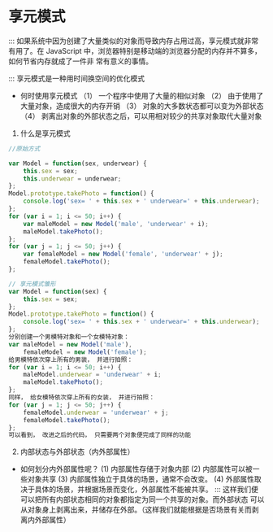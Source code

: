 # 享元模式

::: 如果系统中因为创建了大量类似的对象而导致内存占用过高，享元模式就非常有用了。在
JavaScript 中，浏览器特别是移动端的浏览器分配的内存并不算多，如何节省内存就成了一件非
常有意义的事情。

::: 享元模式是一种用时间换空间的优化模式

* 何时使用享元模式
（1） 一个程序中使用了大量的相似对象
（2） 由于使用了大量对象，造成很大的内存开销
（3） 对象的大多数状态都可以变为外部状态
（4） 剥离出对象的外部状态之后，可以用相对较少的共享对象取代大量对象


1. 什么是享元模式

```javascript
//原始方式

var Model = function(sex, underwear) {
    this.sex = sex;
    this.underwear = underwear;
};
Model.prototype.takePhoto = function() {
    console.log('sex= ' + this.sex + ' underwear=' + this.underwear);
};
for (var i = 1; i <= 50; i++) {
    var maleModel = new Model('male', 'underwear' + i);
    maleModel.takePhoto();
};
for (var j = 1; j <= 50; j++) {
    var femaleModel = new Model('female', 'underwear' + j);
    femaleModel.takePhoto();
};

// 享元模式雏形
var Model = function(sex) {
    this.sex = sex;
};
Model.prototype.takePhoto = function() {
    console.log('sex= ' + this.sex + ' underwear=' + this.underwear);
};
分别创建一个男模特对象和一个女模特对象：
var maleModel = new Model('male'),
    femaleModel = new Model('female');
给男模特依次穿上所有的男装， 并进行拍照：
for (var i = 1; i <= 50; i++) {
    maleModel.underwear = 'underwear' + i;
    maleModel.takePhoto();
};
同样， 给女模特依次穿上所有的女装， 并进行拍照：
for (var j = 1; j <= 50; j++) {
    femaleModel.underwear = 'underwear' + j;
    femaleModel.takePhoto();
};
可以看到， 改进之后的代码， 只需要两个对象便完成了同样的功能
```

2. 内部状态与外部状态（内外部属性）
 * 如何划分内外部属性呢？
 (1) 内部属性存储于对象内部
 (2) 内部属性可以被一些对象共享
 (3) 内部属性独立于具体的场景，通常不会改变。
 (4) 外部属性取决于具体的场景，并根据场景而变化，外部属性不能被共享。
::: 这样我们便可以把所有内部状态相同的对象都指定为同一个共享的对象。而外部状态
可以从对象身上剥离出来，并储存在外部。（这样我们就能根据是否场景有关而剥离内外部属性）


